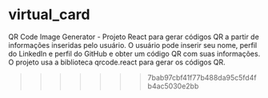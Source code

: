 
# virtual_card

QR Code Image Generator - Projeto React para gerar códigos QR a partir de informações inseridas pelo usuário. O usuário pode inserir seu nome, perfil do LinkedIn e perfil do GitHub e obter um código QR com suas informações. O projeto usa a biblioteca qrcode.react para gerar os códigos QR.
>>>>>>> 7bab97cbf41f77b488da95c5fd4fb4ac5030e2bb
